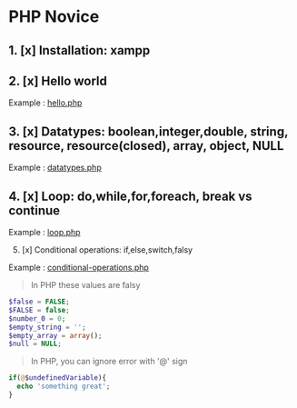 # PHP Novice

## 1. [x] Installation: xampp

## 2. [x] Hello world

Example : [hello.php](./hello.php)

## 3. [x] Datatypes: boolean,integer,double, string, resource, resource(closed), array, object, NULL

Example : [datatypes.php](./datatypes.php)

## 4. [x] Loop: do,while,for,foreach, break vs continue

Example : [loop.php](./loop.php)

5. [x] Conditional operations: if,else,switch,falsy

Example : [conditional-operations.php](./conditional-operations.php)

> In PHP these values are falsy

```php
$false = FALSE;
$FALSE = false;
$number_0 = 0;
$empty_string = '';
$empty_array = array();
$null = NULL;
```

> In PHP, you can ignore error with '@' sign

```php
if(@$undefinedVariable){
  echo 'something great';
}
```
